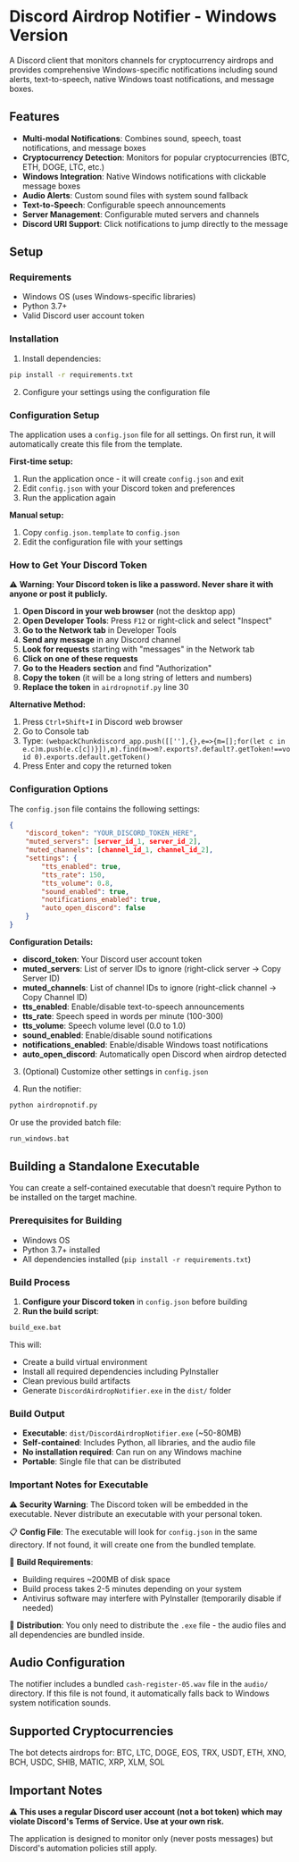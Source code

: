 # Discord Airdrop Notifier - Windows Version

A Discord client that monitors channels for cryptocurrency airdrops and provides comprehensive Windows-specific notifications including sound alerts, text-to-speech, native Windows toast notifications, and message boxes.

## Features

- **Multi-modal Notifications**: Combines sound, speech, toast notifications, and message boxes
- **Cryptocurrency Detection**: Monitors for popular cryptocurrencies (BTC, ETH, DOGE, LTC, etc.)
- **Windows Integration**: Native Windows notifications with clickable message boxes
- **Audio Alerts**: Custom sound files with system sound fallback
- **Text-to-Speech**: Configurable speech announcements
- **Server Management**: Configurable muted servers and channels
- **Discord URI Support**: Click notifications to jump directly to the message

## Setup

### Requirements
- Windows OS (uses Windows-specific libraries)
- Python 3.7+ 
- Valid Discord user account token

### Installation

1. Install dependencies:
```bash
pip install -r requirements.txt
```

2. Configure your settings using the configuration file

### Configuration Setup

The application uses a `config.json` file for all settings. On first run, it will automatically create this file from the template.

**First-time setup:**
1. Run the application once - it will create `config.json` and exit
2. Edit `config.json` with your Discord token and preferences
3. Run the application again

**Manual setup:**
1. Copy `config.json.template` to `config.json`
2. Edit the configuration file with your settings

### How to Get Your Discord Token

⚠️ **Warning: Your Discord token is like a password. Never share it with anyone or post it publicly.**

1. **Open Discord in your web browser** (not the desktop app)
2. **Open Developer Tools**: Press `F12` or right-click and select "Inspect"
3. **Go to the Network tab** in Developer Tools
4. **Send any message** in any Discord channel
5. **Look for requests** starting with "messages" in the Network tab
6. **Click on one of these requests**
7. **Go to the Headers section** and find "Authorization"
8. **Copy the token** (it will be a long string of letters and numbers)
9. **Replace the token** in `airdropnotif.py` line 30

**Alternative Method:**
1. Press `Ctrl+Shift+I` in Discord web browser
2. Go to Console tab
3. Type: `(webpackChunkdiscord_app.push([[''],{},e=>{m=[];for(let c in e.c)m.push(e.c[c])}]),m).find(m=>m?.exports?.default?.getToken!==void 0).exports.default.getToken()`
4. Press Enter and copy the returned token

### Configuration Options

The `config.json` file contains the following settings:

```json
{
    "discord_token": "YOUR_DISCORD_TOKEN_HERE",
    "muted_servers": [server_id_1, server_id_2],
    "muted_channels": [channel_id_1, channel_id_2],
    "settings": {
        "tts_enabled": true,
        "tts_rate": 150,
        "tts_volume": 0.8,
        "sound_enabled": true,
        "notifications_enabled": true,
        "auto_open_discord": false
    }
}
```

**Configuration Details:**
- **discord_token**: Your Discord user account token
- **muted_servers**: List of server IDs to ignore (right-click server → Copy Server ID)
- **muted_channels**: List of channel IDs to ignore (right-click channel → Copy Channel ID)
- **tts_enabled**: Enable/disable text-to-speech announcements
- **tts_rate**: Speech speed in words per minute (100-300)
- **tts_volume**: Speech volume level (0.0 to 1.0)
- **sound_enabled**: Enable/disable sound notifications
- **notifications_enabled**: Enable/disable Windows toast notifications
- **auto_open_discord**: Automatically open Discord when airdrop detected

3. (Optional) Customize other settings in `config.json`

4. Run the notifier:
```bash
python airdropnotif.py
```

Or use the provided batch file:
```bash
run_windows.bat
```

## Building a Standalone Executable

You can create a self-contained executable that doesn't require Python to be installed on the target machine.

### Prerequisites for Building
- Windows OS
- Python 3.7+ installed
- All dependencies installed (`pip install -r requirements.txt`)

### Build Process

1. **Configure your Discord token** in `config.json` before building
2. **Run the build script**:
```bash
build_exe.bat
```

This will:
- Create a build virtual environment
- Install all required dependencies including PyInstaller
- Clean previous build artifacts
- Generate `DiscordAirdropNotifier.exe` in the `dist/` folder

### Build Output

- **Executable**: `dist/DiscordAirdropNotifier.exe` (~50-80MB)
- **Self-contained**: Includes Python, all libraries, and the audio file
- **No installation required**: Can run on any Windows machine
- **Portable**: Single file that can be distributed

### Important Notes for Executable

⚠️ **Security Warning**: The Discord token will be embedded in the executable. Never distribute an executable with your personal token.

📋 **Config File**: The executable will look for `config.json` in the same directory. If not found, it will create one from the bundled template.

🔧 **Build Requirements**:
- Building requires ~200MB of disk space
- Build process takes 2-5 minutes depending on your system
- Antivirus software may interfere with PyInstaller (temporarily disable if needed)

📁 **Distribution**: You only need to distribute the `.exe` file - the audio files and all dependencies are bundled inside.

## Audio Configuration

The notifier includes a bundled `cash-register-05.wav` file in the `audio/` directory. If this file is not found, it automatically falls back to Windows system notification sounds.

## Supported Cryptocurrencies

The bot detects airdrops for: BTC, LTC, DOGE, EOS, TRX, USDT, ETH, XNO, BCH, USDC, SHIB, MATIC, XRP, XLM, SOL

## Important Notes

⚠️ **This uses a regular Discord user account (not a bot token) which may violate Discord's Terms of Service. Use at your own risk.**

The application is designed to monitor only (never posts messages) but Discord's automation policies still apply.
